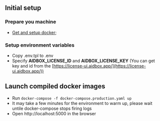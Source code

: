 ## Initial setup

### Prepare you machine

-   [Get and setup docker](https://docs.docker.com/get-docker/);

### Setup environment variables

-   Copy .env.tpl to .env
-   Specify **AIDBOX_LICENSE_ID** and **AIDBOX_LICENSE_KEY** (You can get key and id from the [https://license-ui.aidbox.app/](https://license-ui.aidbox.app/))

## Launch compiled docker images

-   Run `docker-compose -f docker-compose.production.yaml up`
-   It may take a few minutes for the environment to warm up, please wait untile docker-compose stops firing logs
-   Open http://localhost:5000 in the browser
